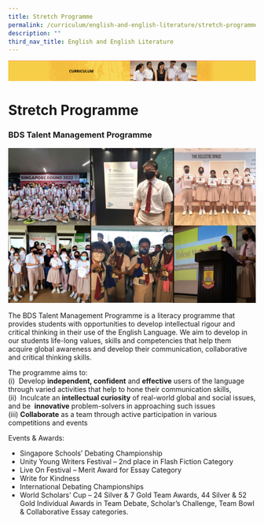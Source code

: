 ```yaml
---
title: Stretch Programme
permalink: /curriculum/english-and-english-literature/stretch-programme/
description: ""
third_nav_title: English and English Literature
---
```

![](/images/Curriculum.png)

Stretch Programme
=================


### BDS Talent Management Programme


![](/images/Eng1.jpg)


The BDS Talent Management Programme is a literacy programme that provides students with opportunities to develop intellectual rigour and critical thinking in their use of the English Language. We aim to develop in our students life-long values, skills and competencies that help them acquire global awareness and develop their communication, collaborative and critical thinking skills.  

The programme aims to: <br>
(i)  Develop <b>independent, confident</b> and <b>effective</b> users of the language through varied activities that help to hone their communication skills, <br>
(ii)  Inculcate an <b>intellectual curiosity</b> of real-world global and social issues, and be  <b>innovative</b> problem-solvers in approaching such issues <br>
(iii) <b>Collaborate</b> as a team through active participation in various competitions and events

Events & Awards: 
*   Singapore Schools’ Debating Championship
*   Unity Young Writers Festival – 2nd place in Flash Fiction Category
*   Live On Festival – Merit Award for Essay Category
*   Write for Kindness
*   International Debating Championships
*   World Scholars’ Cup – 24 Silver & 7 Gold Team Awards, 44 Silver & 52 Gold Individual Awards in Team Debate, Scholar’s Challenge, Team Bowl & Collaborative Essay categories.